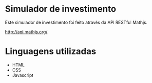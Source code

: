 # Simulador de investimento 
Este simulador de investimento foi feito através da API RESTful Mathjs.

http://api.mathjs.org/


# Linguagens utilizadas
- HTML
- CSS
- Javascript


